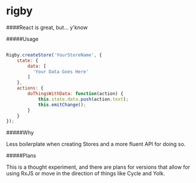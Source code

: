 # rigby

####React is great, but... y'know

#####Usage

```javascript

Rigby.createStore('YourStoreName', {
    state: {
        data: [
          'Your Data Goes Here'
        ]
    },
    actions: {
        doThingsWithData: function(action) {
            this.state.data.push(action.text);
            this.emitChange();
        }
    }
});

```

#####Why

Less boilerplate when creating Stores and a more fluent API for doing so.

#####Plans

This is a thought experiment, and there are plans for versions that allow for using RxJS or move in the direction of things like Cycle and Yolk.
